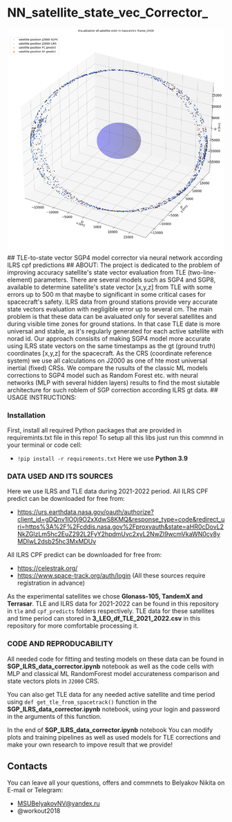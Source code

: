 # NN_satellite_state_vec_Corrector_
<img src="./title-pic.png" width="800"/>
## TLE-to-state vector SGP4 model corrector via neural network according ILRS cpf predictions
## ABOUT:
The project is dedicated to the problem of improving accuracy satellite's state vector evaluation from TLE (two-line-element) parameters. There are several models such as SGP4 and SGP8, available to determine satellite's state vector [x,y,z] from TLE with some errors up to 500 m that maybe to significant in some critical cases for spacecraft's safety.
ILRS data from ground stations provide very accurate state vectors evaluation with negligible error up to several cm. The main problem is that these data can be avaluated only for several satellites and during visible time zones for ground stations. In that case TLE date is more universal and stable, as it's regularly generated for each active satellite with norad id.
Our approach consisits of making SGP4 model more accurate using ILRS state vectors on the same timestamps as the gt (ground truth) coordinates [x,y,z] for the spacecraft. As the CRS (coordinate reference system) we use all calculations on J2000 as one of hte most universal inertial (fixed) CRSs.
We compare the rusults of the classic ML models corrections to SGP4 model such as Random Forest etc. with neural networks (MLP with several hidden layers) results to find the most siutable architecture for such roblem of SGP correction according ILRS gt data.
## USAGE INSTRUCTIONS:

### Installation
First, install all required Python packages that are provided in requiremints.txt file in this repo!
To setup all this libs just run this commnd in your terminal or code cell:

- `!pip install -r requirements.txt`
Here we use **Python 3.9**

### DATA USED AND ITS SOURCES
Here we use ILRS and TLE data during 2021-2022 period. All ILRS CPF predict can be downloaded for free from:
- https://urs.earthdata.nasa.gov/oauth/authorize?client_id=gDQnv1IO0j9O2xXdwS8KMQ&response_type=code&redirect_uri=https%3A%2F%2Fcddis.nasa.gov%2Fproxyauth&state=aHR0cDovL2NkZGlzLm5hc2EuZ292L2FyY2hpdmUvc2xyL2NwZl9wcmVkaWN0cy8yMDIwL2dsb25hc3MxMDUv

All ILRS CPF predict can be downloaded for free from:
- https://celestrak.org/
- https://www.space-track.org/auth/login
(All these sources require registration in advance)

As the experimental satellites we chose **Glonass-105, TandemX and Terrasar**. TLE and ILRS data for 2021-2022 can be found in this repository in  `tle` and `cpf_predicts` folders respectively. TLE data for these satellites and time period can stored in **3_LEO_df_TLE_2021_2022.csv** in this repository for more comfortable processing it.

### CODE AND REPRODUCABILITY
All needed code for fitting and testing models on these data can be found in **SGP_ILRS_data_corrector.ipynb** notebook as well as the code cells with MLP and classical ML RandomForest model accurateness comparison and state vectors plots in `J2000` CRS.

You can also get TLE data for any needed active satellite and time period using `def get_tle_from_spacetrack()` function in the **SGP_ILRS_data_corrector.ipynb** notebook, using your login and password in the arguments of this function.

In the end of **SGP_ILRS_data_corrector.ipynb** notebook You can modify plots and training pipelines as well as used models for TLE corrections and make your own research to impove result that we provide!

## Contacts
You can leave all your questions, offers and commnets to Belyakov Nikita on E-mail or Telegram:
- MSUBelyakovNV@yandex.ru
- @workout2018
